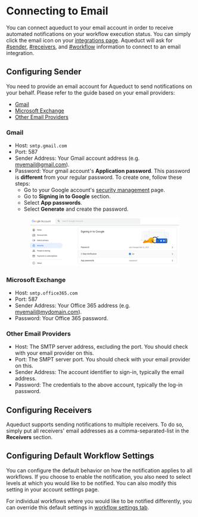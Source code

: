 # Connecting to Email

You can connect aqueduct to your email account in order to receive automated notifications on your workflow execution status. You can simply click the email icon on your [integrations page](../../integrations.md). Aqueduct will ask for [#sender](connecting-to-email.md#configuring-sender), [#receivers](connecting-to-email.md#configuring-receivers), and [#workflow](connecting-to-email#configuring-global-workflow-settings) information to connect to an email integration.

## Configuring Sender
You need to provide an email account for Aqueduct to send notifications on your behalf. Please refer to the guide based on your email providers:
* [Gmail](connecting-to-email.md#gmail)
* [Microsoft Exchange](connecting-to-email.md#microsoft-exchange)
* [Other Email Providers](connecting-to-email.md#other-email-providers)
### Gmail
* Host: `smtp.gmail.com`
* Port: 587
* Sender Address: Your Gmail account address (e.g. myemail@gmail.com).
* Password: Your gmail account's **Application password**. This password is **different** from your regular password. To create one, follow these steps:
    * Go to your Google account's [security management](https://myaccount.google.com/security) page.
    * Go to **Signing in to Google** section.
    * Select **App passwords**.
    * Select **Generate** and create the password.
    <figure><img src="../../.gitbook/assets/connecting_email_google_security_management.png" alt=""><figcaption></figcaption></figure>
### Microsoft Exchange
* Host: `smtp.office365.com`
* Port: 587
* Sender Address: Your Office 365 address (e.g. myemail@mydomain.com).
* Password: Your Office 365 password.
### Other Email Providers
* Host: The SMTP server address, excluding the port. You should check with your email provider on this.
* Port: The SMPT server port. You should check with your email provider on this.
* Sender Address: The account identifier to sign-in, typically the email address.
* Password: The credentials to the above account, typically the log-in password.
## Configuring Receivers
Aqueduct supports sending notifications to multiple receivers. To do so, simply put all receivers' email addresses as a comma-separated-list in the **Receivers** section.

## Configuring Default Workflow Settings
You can configure the default behavior on how the notification applies to all workflows. If you choose to enable the notification, you also need to select levels at which you would like to be notified. You can also modify this setting in your account settings page.

For individual workflows where you would like to be notified differently, you can override this default settings in [workflow settings tab](../../workflows/editing-a-workflow.md).